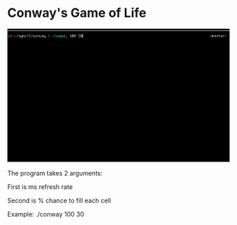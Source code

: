 # Conway's Game of Life

![conway gif](conway.gif)

The program takes 2 arguments:

First is ms refresh rate

Second is % chance to fill each cell

Example: ./conway 100 30

